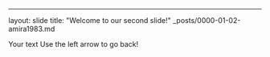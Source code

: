 ---
layout: slide
title: "Welcome to our second slide!"
_posts/0000-01-02-amira1983.md

Your text
Use the left arrow to go back!
